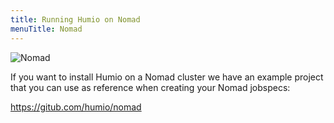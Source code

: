 ```yaml
---
title: Running Humio on Nomad
menuTitle: Nomad
---
```


![Nomad](/integrations/nomad.svg)

If you want to install Humio on a Nomad cluster we have an example project that
you can use as reference when creating your Nomad jobspecs:

https://gitub.com/humio/nomad
